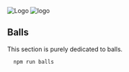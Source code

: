 
![Logo](https://media.discordapp.net/attachments/927695433994764358/1138914098034266192/MixLit-Logo-RGB.png?width=809&height=304)
![logo](https://media.discordapp.net/attachments/927695433994764358/1138915898586050570/MixLit-Slogan_2.png?width=809&height=67)
## Balls

This section is purely dedicated to balls.

```bash
  npm run balls
```

